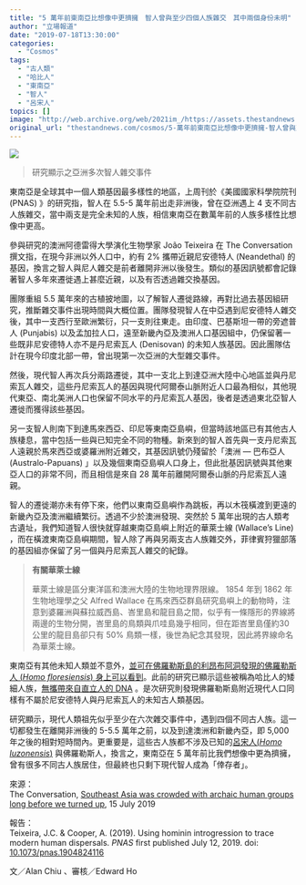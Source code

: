 ```yaml
---
title: "5 萬年前東南亞比想像中更擠擁　智人曾與至少四個人族雜交　其中兩個身份未明"
author: "立場報道"
date: "2019-07-18T13:30:00"
categories:
  - "Cosmos"
tags:
  - "古人類"
  - "哈比人"
  - "東南亞"
  - "智人"
  - "呂宋人"
topics: []
image: "http://web.archive.org/web/2021im_/https://assets.thestandnews.com/media/photos/asia-01_DyYml.png"
original_url: "thestandnews.com/cosmos/5-萬年前東南亞比想像中更擠擁-智人曾與至少四個人族雜交-其中兩個身份未明"
---
```

![](http://web.archive.org/web/2021im_/https://assets.thestandnews.com/media/photos/asia-01_DyYml.png)
> 研究顯示之亞洲多次智人雜交事件

東南亞是全球其中一個人類基因最多樣性的地區，上周刊於《美國國家科學院院刊 (PNAS) 》的研究指，智人在 5.5-5 萬年前出走非洲後，曾在亞洲遇上 4 支不同古人族雜交，當中兩支是完全未知的人族，相信東南亞在數萬年前的人族多樣性比想像中更高。

參與研究的澳洲阿德雷得大學演化生物學家 João Teixeira 在 The Conversation 撰文指，在現今非洲以外人口中，約有 2% 攜帶近親尼安德特人 (Neandethal) 的基因，換言之智人與尼人雜交是前者離開非洲以後發生。類似的基因訊號都會記錄著智人多年來遷徙遇上甚麼近親，以及有否透過雜交換基因。

團隊重組 5.5 萬年來的古植披地圖，以了解智人遷徙路線，再對比過去基因組研究，推斷雜交事件出現時間與大概位置。團隊發現智人在中亞遇到尼安德特人雜交後，其中一支西行至歐洲繁衍，只一支則往東走。由印度、巴基斯坦一帶的旁遮普人 (Punjabis) 以及孟加拉人口，遠至新畿內亞及澳洲人口基因組中，仍保留著一些既非尼安德特人亦不是丹尼索瓦人 (Denisovan) 的未知人族基因。因此團隊估計在現今印度北部一帶，曾出現第一次亞洲的大型雜交事件。

然後，現代智人再次兵分兩路遷徙，其中一支北上到達亞洲大陸中心地區並與丹尼索瓦人雜交，這些丹尼索瓦人的基因與現代阿爾泰山脈附近人口最為相似，其他現代東亞、南北美洲人口也保留不同水平的丹尼索瓦人基因，後者是透過東北亞智人遷徙而獲得該些基因。

另一支智人則南下到達馬來西亞、印尼等東南亞島嶼，但當時該地區已有其他古人族棲息，當中包括一些與已知完全不同的物種。新來到的智人首先與一支丹尼索瓦人遠親於馬來西亞或婆羅洲附近雜交，其基因訊號仍殘留於「澳洲 — 巴布亞人 (Australo-Papuans) 」以及幾個東南亞島嶼人口身上，但此批基因訊號與其他東亞人口的非常不同，而且相信是來自 28 萬年前離開阿爾泰山脈的丹尼索瓦人遠親。

智人的遷徙潮亦未有停下來，他們以東南亞島嶼作為跳板，再以木筏橫渡到更遠的新畿內亞及澳洲繼續繁衍。透過不少於澳洲發現、突然於 5 萬年出現的古人類考古遺址，我們知道智人很快就穿越東南亞島嶼上附近的華萊士線 (Wallace’s Line) ，而在橫渡東南亞島嶼期間，智人除了再與另兩支古人族雜交外，菲律賓狩獵部落的基因組亦保留了另一個與丹尼索瓦人雜交的紀錄。

> **有關華萊士線**
> 
> 華萊士線是區分東洋區和澳洲大陸的生物地理界限線。 1854 年到 1862 年生物地理學之父 Alfred Wallace 在馬來西亞群島研究島嶼上的動物時，注意到婆羅洲與蘇拉威西島、峇里島和龍目島之間，似乎有一條隱形的界線將兩邊的生物分開，峇里島的鳥類與爪哇島幾乎相同，但在距峇里島僅約30公里的龍目島卻只有 50% 鳥類一樣，後世為紀念其發現，因此將界線命名為華萊士線。

東南亞有其他未知人類並不意外，[並可在佛羅勒斯島的利昂布阿洞發現的佛羅勒斯人 (_Homo floresiensis_) 身上可以看到](../../cosmos/%E5%8D%B0%E5%B0%BC%E4%BE%8F%E5%84%92%E6%97%8F%E8%88%87%E5%B7%B2%E6%BB%85%E7%B5%95%E5%93%88%E6%AF%94%E4%BA%BA%E7%84%A1%E9%97%9C-%E7%95%B6%E5%9C%B0%E4%BA%BA%E6%88%96%E6%9B%BE%E5%87%BA%E7%8F%BE%E5%85%A9%E6%AC%A1%E5%B3%B6%E5%B6%BC%E4%BE%8F%E5%84%92%E5%8C%96/)。此前的研究已顯示這些被稱為哈比人的矮細人族，[無攜帶來自直立人的 DNA](http://web.archive.org/web/20211229132057/http://印尼哈比人與現代智人非同源　或由更古老人屬獨立演化/) 。是次研究則發現佛羅勒斯島附近現代人口同樣有不屬於尼安德特人與丹尼索瓦人的未知古人類基因。

研究顯示，現代人類祖先似乎至少在六次雜交事件中，遇到四個不同古人族。這一切都發生在離開非洲後的 5-5.5 萬年之前，以及到達澳洲和新畿內亞，即 5,000 年之後的相對短時間內。更重要是，這些古人族都不涉及已知的[呂宋人(_Homo Iuzonensis_)](../../cosmos/%E8%8F%B2%E5%BE%8B%E8%B3%93%E7%99%BC%E7%8F%BE-5-6-7-%E8%90%AC%E5%B9%B4%E4%BA%BA%E9%A1%9E%E9%AA%B8%E9%AA%A8-%E5%B1%AC%E5%85%A8%E6%96%B0%E4%BE%8F%E5%84%92%E4%BA%BA%E6%97%8F-%E5%91%82%E5%AE%8B%E4%BA%BA/) 與佛羅勒斯人，換言之，東南亞在 5 萬年前比我們想像中更為擠擁，曾有很多不同古人族居住，但最終也只剩下現代智人成為「倖存者」。

來源：  
The Conversation, [Southeast Asia was crowded with archaic human groups long before we turned up](http://web.archive.org/web/20211229132057/https://theconversation.com/southeast-asia-was-crowded-with-archaic-human-groups-long-before-we-turned-up-119818), 15 July 2019

報告：  
Teixeira, J.C. & Cooper, A. (2019). Using hominin introgression to trace modern human dispersals. _PNAS_ first published July 12, 2019. doi: [10.1073/pnas.1904824116](http://web.archive.org/web/20211229132057/https://www.pnas.org/content/early/2019/07/11/1904824116)

文／Alan Chiu 、審核／Edward Ho